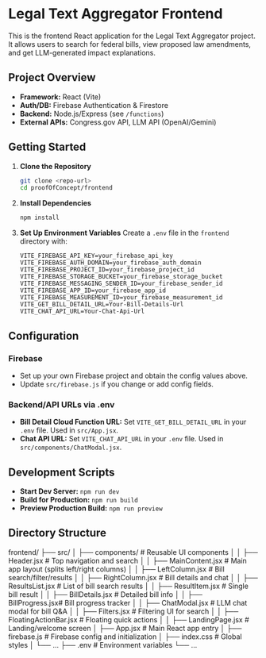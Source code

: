 # Legal Text Aggregator Frontend

This is the frontend React application for the Legal Text Aggregator project. It allows users to search for federal bills, view proposed law amendments, and get LLM-generated impact explanations.

## Project Overview
- **Framework:** React (Vite)
- **Auth/DB:** Firebase Authentication & Firestore
- **Backend:** Node.js/Express (see `/functions`)
- **External APIs:** Congress.gov API, LLM API (OpenAI/Gemini)

## Getting Started

1. **Clone the Repository**
   ```sh
   git clone <repo-url>
   cd proofOfConcept/frontend
   ```
2. **Install Dependencies**
   ```sh
   npm install
   ```
3. **Set Up Environment Variables**
   Create a `.env` file in the `frontend` directory with:
   ```env
   VITE_FIREBASE_API_KEY=your_firebase_api_key
   VITE_FIREBASE_AUTH_DOMAIN=your_firebase_auth_domain
   VITE_FIREBASE_PROJECT_ID=your_firebase_project_id
   VITE_FIREBASE_STORAGE_BUCKET=your_firebase_storage_bucket
   VITE_FIREBASE_MESSAGING_SENDER_ID=your_firebase_sender_id
   VITE_FIREBASE_APP_ID=your_firebase_app_id
   VITE_FIREBASE_MEASUREMENT_ID=your_firebase_measurement_id
   VITE_GET_BILL_DETAIL_URL=Your-Bill-Details-Url
   VITE_CHAT_API_URL=Your-Chat-Api-Url
   ```

## Configuration

### Firebase
- Set up your own Firebase project and obtain the config values above.
- Update `src/firebase.js` if you change or add config fields.

### Backend/API URLs via .env
- **Bill Detail Cloud Function URL:** Set `VITE_GET_BILL_DETAIL_URL` in your `.env` file. Used in `src/App.jsx`.
- **Chat API URL:** Set `VITE_CHAT_API_URL` in your `.env` file. Used in `src/components/ChatModal.jsx`.

## Development Scripts

- **Start Dev Server:** `npm run dev`
- **Build for Production:** `npm run build`
- **Preview Production Build:** `npm run preview`

## Directory Structure
frontend/
├── src/
│   ├── components/         # Reusable UI components
│   │   ├── Header.jsx      # Top navigation and search
│   │   ├── MainContent.jsx # Main app layout (splits left/right columns)
│   │   ├── LeftColumn.jsx  # Bill search/filter/results
│   │   ├── RightColumn.jsx # Bill details and chat
│   │   ├── ResultsList.jsx # List of bill search results
│   │   ├── ResultItem.jsx  # Single bill result
│   │   ├── BillDetails.jsx # Detailed bill info
│   │   ├── BillProgress.jsx# Bill progress tracker
│   │   ├── ChatModal.jsx   # LLM chat modal for bill Q&A
│   │   ├── Filters.jsx     # Filtering UI for search
│   │   ├── FloatingActionBar.jsx # Floating quick actions
│   │   ├── LandingPage.jsx # Landing/welcome screen
│   ├── App.jsx             # Main React app entry
│   ├── firebase.js         # Firebase config and initialization
│   ├── index.css           # Global styles
│   └── ...
├── .env                    # Environment variables
└── ...
